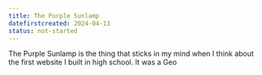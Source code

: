```yaml
---
title: The Purple Sunlamp
datefirstcreated: 2024-04-13
status: not-started
---
```


The Purple Sunlamp is the thing that sticks in my mind when I think about the first website I built in high school.  It was a Geo
